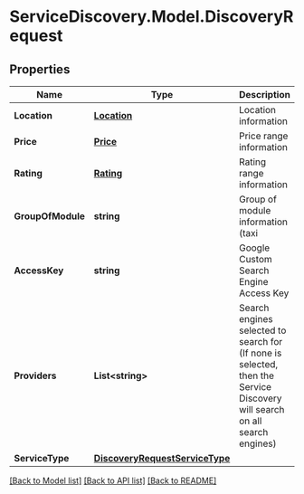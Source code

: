 # ServiceDiscovery.Model.DiscoveryRequest
## Properties

Name | Type | Description | Notes
------------ | ------------- | ------------- | -------------
**Location** | [**Location**](Location.md) | Location information | [optional] 
**Price** | [**Price**](Price.md) | Price range information | [optional] 
**Rating** | [**Rating**](Rating.md) | Rating range information | [optional] 
**GroupOfModule** | **string** | Group of module information (taxi|accomodation|train|flight|bus|tourism|all|car_sharing|bike_sharing|train_station_elevator|train_station_parking|car_rental|restaurant|coworkingspace|public_transport) | 
**AccessKey** | **string** | Google Custom Search Engine Access Key | [optional] 
**Providers** | **List&lt;string&gt;** | Search engines selected to search for (If none is selected, then the Service Discovery will search on all search engines) | [optional] 
**ServiceType** | [**DiscoveryRequestServiceType**](DiscoveryRequestServiceType.md) |  | 

[[Back to Model list]](../README.md#documentation-for-models) [[Back to API list]](../README.md#documentation-for-api-endpoints) [[Back to README]](../README.md)

